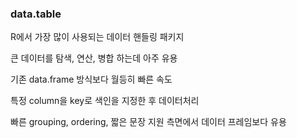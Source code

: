 ### data.table

R에서 가장 많이 사용되는 데이터 핸들링 패키지

큰 데이터를 탐색, 연산, 병합 하는데 아주 유용

기존 data.frame 방식보다 월등히 빠른 속도

특정 column을 key로 색인을 지정한 후 데이터처리

빠른 grouping, ordering, 짧은 문장 지원 측면에서 데이터 프레임보다 유용
